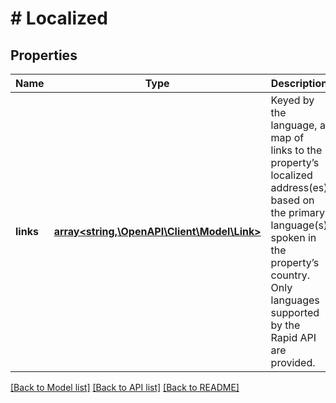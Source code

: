 # # Localized

## Properties

Name | Type | Description | Notes
------------ | ------------- | ------------- | -------------
**links** | [**array<string,\OpenAPI\Client\Model\Link>**](Link.md) | Keyed by the language, a map of links to the property’s localized address(es) based on the primary language(s) spoken in the property’s country. Only languages supported by the Rapid API are provided. | [optional]

[[Back to Model list]](../../README.md#models) [[Back to API list]](../../README.md#endpoints) [[Back to README]](../../README.md)
